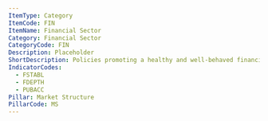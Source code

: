 ```yaml
---
ItemType: Category
ItemCode: FIN
ItemName: Financial Sector
Category: Financial Sector
CategoryCode: FIN
Description: Placeholder
ShortDescription: Policies promoting a healthy and well-behaved financial sector
IndicatorCodes:
  - FSTABL
  - FDEPTH
  - PUBACC
Pillar: Market Structure
PillarCode: MS
---
```

